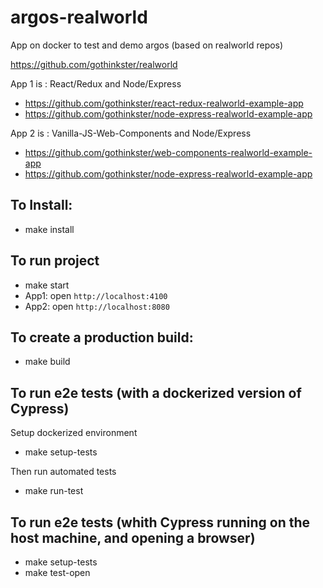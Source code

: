 # argos-realworld
App on docker to test and demo argos (based on realworld repos)

https://github.com/gothinkster/realworld

App 1 is : React/Redux and Node/Express

- https://github.com/gothinkster/react-redux-realworld-example-app
- https://github.com/gothinkster/node-express-realworld-example-app

App 2 is : Vanilla-JS-Web-Components and Node/Express

- https://github.com/gothinkster/web-components-realworld-example-app
- https://github.com/gothinkster/node-express-realworld-example-app

## To Install:

- make install

## To run project

- make start
- App1: open `http://localhost:4100`
- App2: open `http://localhost:8080`

## To create a production build:

- make build


## To run e2e tests (with a dockerized version of Cypress)

Setup dockerized environment

- make setup-tests

Then run automated tests

- make run-test

## To run e2e tests (whith Cypress running on the host machine, and opening a browser)

- make setup-tests
- make test-open
